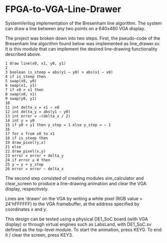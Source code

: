 # FPGA-to-VGA-Line-Drawer

SystemVerilog implementation of the Bresenham line algorithm. The system can draw a line between any two points on a 640x480 VGA display.

The project was broken down into two steps. First, the pseudo-code of the Bresenham line algorithm found below was implemented as line_drawer.sv. It is this module that can implement the desired line-drawing functionality described above.

```
1 draw line(x0, x1, y0, y1)
2
3 boolean is_steep = abs(y1 − y0) > abs(x1 − x0)
4 if is_steep then
5 swap(x0, y0)
6 swap(x1, y1)
7 if x0 > x1 then
8 swap(x0, x1)
9 swap(y0, y1)
10
11 int delta_x = x1 − x0
12 int delta_y = abs(y1 − y0)
13 int error = −(delta_x / 2)
14 int y = y0
15 if y0 < y1 then y_step = 1 else y_step = − 1
16
17 for x from x0 to x1
18 if is_steep then
19 draw_pixel(y,x)
21 else
22 draw_pixel(x,y)
23 error = error + delta_y
24 if error ≥ 0 then
25 y = y + y_step
26 error = error − delta_x
```
The second step consisted of creating modules sim_calculator and clear_screen to produce a line-drawing animation and clear the VGA display, respectively.

Lines are 'drawn' on the VGA by writing a white pixel (RGB value = 24'hFFFFFF) to the VGA framebuffer, at the address specified by coordinates $x$ and $y$. 

This design can be tested using a physical DE1_SoC board (with VGA display) or through virtual engines such as LabsLand, with DE1_SoC.sv defined as the top-level module. To start the animation, press KEY0. To end it / clear the screen, press KEY3.
